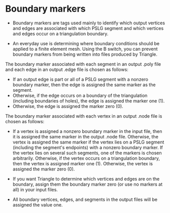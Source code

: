# Boundary markers

<!-- markdownlint-disable MD041 MD013 MD033 MD012 -->

- Boundary markers are tags used mainly to identify which output vertices and edges are associated with which PSLG segment and which vertices and edges occur on a triangulation boundary.

- An everyday use is determining where boundary conditions should be applied to a finite element mesh. Using the B switch, you can prevent boundary markers from being written into files produced by Triangle.

The boundary marker associated with each segment in an output .poly file and each edge in an output .edge file is chosen as follows:

- If an output edge is part or all of a PSLG segment with a nonzero boundary marker, then the edge is assigned the same marker as the segment.
- Otherwise, if the edge occurs on a boundary of the triangulation (including boundaries of holes), the edge is assigned the marker one (1).
- Otherwise, the edge is assigned the marker zero (0).

The boundary marker associated with each vertex in an output .node file is chosen as follows:

- If a vertex is assigned a nonzero boundary marker in the input file, then it is assigned the same marker in the output .node file. Otherwise, the vertex is assigned the same marker if the vertex lies on a PSLG segment (including the segment's endpoints) with a nonzero boundary marker. If the vertex lies on several such segments, one of the markers is chosen arbitrarily. Otherwise, if the vertex occurs on a triangulation boundary, then the vertex is assigned marker one (1). Otherwise, the vertex is assigned the marker zero (0).

- If you want Triangle to determine which vertices and edges are on the boundary, assign them the boundary marker zero (or use no markers at all) in your input files.
- All boundary vertices, edges, and segments in the output files will be assigned the value one.
